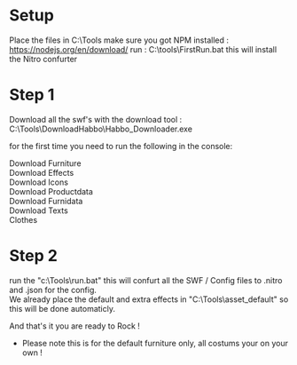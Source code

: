 # Setup
Place the files in C:\Tools
make sure you got NPM installed : https://nodejs.org/en/download/
run : C:\tools\FirstRun.bat this will install the Nitro confurter

# Step 1
Download all the swf's with the download tool : C:\Tools\DownloadHabbo\Habbo_Downloader.exe

for the first time you need to run the following in the console:

Download Furniture</br>
Download Effects</br>
Download Icons</br>
Download Productdata</br>
Download Furnidata</br>
Download Texts</br>
Clothes

# Step 2
run the "c:\Tools\run.bat" this will confurt all the SWF / Config files to .nitro and .json for the config.</br>
We already place the default and extra effects in "C:\Tools\asset_default" so this will be done automaticly.</br>

And that's it you are ready to Rock !

* Please note this is for the default furniture only, all costums your on your own !
